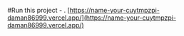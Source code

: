 #Run this project - \.
[https://name-your-cuytmpzpi-daman86999.vercel.app/](https://name-your-cuytmpzpi-daman86999.vercel.app/)
